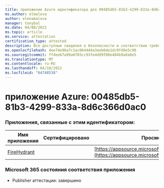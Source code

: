 ```yaml
---
title: приложение Azure идентификатора для 00485db5-81b3-4299-833a-8d6c366d0ac0
ms.author: elmalova
author: elenamalova
manager: tonybal
ms.date: 04/08/2022
ms.topic: article
ms.service: attestation
certification_type: attested
description: Все доступные сведения о безопасности и соответствии требованиям для 00485db5-81b3-4299-833a-8d6c366d0ac0.
ms.openlocfilehash: 4ee74e96a7c1ac0644d4a3eeb6de1dc9fd9e5c90
ms.sourcegitcommit: ffdee67a99a6f03cc93fe4d99f00e484b9a8a0e5
ms.translationtype: MT
ms.contentlocale: ru-RU
ms.lasthandoff: 04/10/2022
ms.locfileid: "64748538"
---
```

# <a name="azure-app-id-00485db5-81b3-4299-833a-8d6c366d0ac0"></a>приложение Azure: 00485db5-81b3-4299-833a-8d6c366d0ac0


### <a name="apps-associated-with-this-id"></a>Приложения, связанные с этим идентификатором:
| **Имя приложения** | **Сертифицировано** | **Просмотр в AppSource** |
|--------------|---------------|-----------------------|
| [FireHydrant](../forward/WA200003794.md) |  | [https://appsource.microsoft.com/product/office/WA200003794](https://appsource.microsoft.com/product/office/WA200003794) |

### <a name="microsoft-365-app-compliance-status"></a>Microsoft 365 состояния соответствия приложения
- Publisher аттестации: завершено
